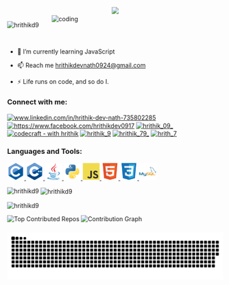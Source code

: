 <div align="center">
  <img src="https://readme-typing-svg.herokuapp.com?font=Architects+Daughter&color=FF69B4&size=40&center=true&vCenter=true&width=600&height=100&lines=Hey!+I'm+Hrithik+%F0%9F%91%8B;A+Competitive+Programmer...;Developer+too..." />
</div>

<img align="right" alt="coding" width="400" src="https://media1.giphy.com/media/qgQUggAC3Pfv687qPC/giphy.gif">

<p align="left"> <img src="https://komarev.com/ghpvc/?username=hrithikd9&label=Profile%20views&color=0e75b6&style=flat" alt="hrithikd9" /> </p>

<p align="left"> <a href="https://twitter.com/" target="blank"><img src="https://img.shields.io/twitter/follow/?logo=twitter&style=for-the-badge" alt="" /></a> </p>

- 🌱 I’m currently learning JavaScript

- 📫 Reach me hrithikdevnath0924@gmail.com

- ⚡ Life runs on code, and so do I.

<h3 align="left">Connect with me:</h3>
<p align="left">
<a href="https://linkedin.com/in/hrithik-dev-nath" target="blank"><img align="center" src="https://raw.githubusercontent.com/rahuldkjain/github-profile-readme-generator/master/src/images/icons/Social/linked-in-alt.svg" alt="www.linkedin.com/in/hrithik-dev-nath-735802285" height="30" width="40" /></a>
<a href="https://www.facebook.com/hrithikdev0917" target="blank"><img align="center" src="https://raw.githubusercontent.com/rahuldkjain/github-profile-readme-generator/master/src/images/icons/Social/facebook.svg" alt="https://www.facebook.com/hrithikdev0917" height="30" width="40" /></a>
<a href="https://instagram.com/hrithik_79_" target="blank"><img align="center" src="https://raw.githubusercontent.com/rahuldkjain/github-profile-readme-generator/master/src/images/icons/Social/instagram.svg" alt="hrithik_09_" height="30" width="40" /></a>
<a href="https://www.youtube.com/c/codecraft - with hrithik" target="blank"><img align="center" src="https://raw.githubusercontent.com/rahuldkjain/github-profile-readme-generator/master/src/images/icons/Social/youtube.svg" alt="codecraft - with hrithik" height="30" width="40" /></a>
<a href="https://www.codechef.com/users/hrithik_9" target="blank"><img align="center" src="https://cdn.jsdelivr.net/npm/simple-icons@3.1.0/icons/codechef.svg" alt="hrithik_9" height="30" width="40" /></a>
<a href="https://codeforces.com/profile/hrithik_79_" target="blank"><img align="center" src="https://raw.githubusercontent.com/rahuldkjain/github-profile-readme-generator/master/src/images/icons/Social/codeforces.svg" alt="hrithik_79_" height="30" width="40" /></a>
<a href="https://www.leetcode.com/hrith_7" target="blank"><img align="center" src="https://raw.githubusercontent.com/rahuldkjain/github-profile-readme-generator/master/src/images/icons/Social/leet-code.svg" alt="hrith_7" height="30" width="40" /></a>
</p>

<h3 align="left">Languages and Tools:</h3>
<p align="left">
  <a href="https://www.cprogramming.com/" target="_blank" rel="noreferrer">
    <img src="https://raw.githubusercontent.com/devicons/devicon/master/icons/c/c-original.svg" alt="c" width="40" height="40"/>
  </a>
  <a href="https://www.w3schools.com/cpp/" target="_blank" rel="noreferrer">
    <img src="https://raw.githubusercontent.com/devicons/devicon/master/icons/cplusplus/cplusplus-original.svg" alt="cplusplus" width="40" height="40"/>
  </a>
  <a href="https://www.java.com" target="_blank" rel="noreferrer">
    <img src="https://raw.githubusercontent.com/devicons/devicon/master/icons/java/java-original.svg" alt="java" width="40" height="40"/>
  </a>
  <a href="https://www.python.org/" target="_blank" rel="noreferrer">
    <img src="https://raw.githubusercontent.com/devicons/devicon/master/icons/python/python-original.svg" alt="python" width="40" height="40"/>
  </a>
  <a href="https://developer.mozilla.org/en-US/docs/Web/JavaScript" target="_blank" rel="noreferrer">
    <img src="https://raw.githubusercontent.com/devicons/devicon/master/icons/javascript/javascript-original.svg" alt="javascript" width="40" height="40"/>
  </a>
  <a href="https://www.w3.org/html/" target="_blank" rel="noreferrer">
    <img src="https://raw.githubusercontent.com/devicons/devicon/master/icons/html5/html5-original.svg" alt="html" width="40" height="40"/>
  </a>
  <a href="https://www.w3schools.com/css/" target="_blank" rel="noreferrer">
    <img src="https://raw.githubusercontent.com/devicons/devicon/master/icons/css3/css3-original.svg" alt="css" width="40" height="40"/>
  </a>
  <a href="https://www.mysql.com/" target="_blank" rel="noreferrer">
    <img src="https://raw.githubusercontent.com/devicons/devicon/master/icons/mysql/mysql-original-wordmark.svg" alt="mysql" width="40" height="40"/>
  </a>
</p>


<p><img align="left" src="https://github-readme-stats.vercel.app/api/top-langs?username=hrithikd9&show_icons=true&locale=en&layout=compact&theme=algolia" alt="hrithikd9" /></p>

<p>&nbsp;<img align="center" src="https://github-readme-stats.vercel.app/api?username=hrithikd9&show_icons=true&locale=en&theme=algolia" alt="hrithikd9" /></p>

<p><img align="center" src="https://github-readme-streak-stats.herokuapp.com/?user=hrithikd9&theme=algolia" alt="hrithikd9" /></p>

<img src="https://github-contributor-stats.vercel.app/api?username=hrithikD9&limit=5&theme=radical&combine_all_yearly_contributions=true" alt="Top Contributed Repos" />

<img src="https://github-readme-activity-graph.vercel.app/graph?username=hrithikD9&theme=redical&hide_border=true" alt="Contribution Graph" />

###

<img src="https://raw.githubusercontent.com/hrithikD9/hrithikD9/refs/heads/main/snake.svg" alt="Snake animation" />

###
